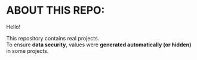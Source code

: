 # ABOUT THIS REPO:
Hello!

This repository contains real projects. <br>
To ensure **data security**, values were **generated automatically (or hidden)** in some projects.